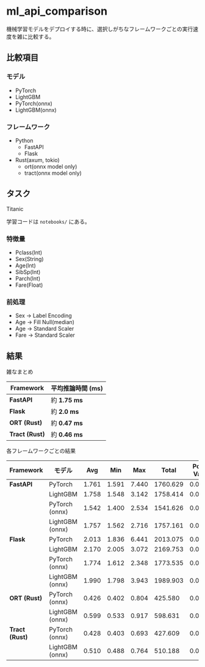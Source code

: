 # ml_api_comparison

機械学習モデルをデプロイする時に、選択しがちなフレームワークごとの実行速度を雑に比較する。


## 比較項目

### モデル

- PyTorch
- LightGBM
- PyTorch(onnx)
- LightGBM(onnx)

### フレームワーク

- Python
  - FastAPI
  - Flask
- Rust(axum, tokio)
  - ort(onnx model only)
  - tract(onnx model only)


## タスク

Titanic

学習コードは `notebooks/` にある。

### 特徴量

- Pclass(Int)
- Sex(String)
- Age(Int)
- SibSp(Int)
- Parch(Int)
- Fare(Float)

### 前処理

- Sex →  Label Encoding
- Age → Fill Null(median)
- Age → Standard Scaler
- Fare → Standard Scaler


## 結果

雑なまとめ

| Framework        | 平均推論時間 (ms)   |
| ---------------- | ------------- |
| **FastAPI**      | 約 **1.75 ms** |
| **Flask**        | 約 **2.0 ms**  |
| **ORT (Rust)**   | 約 **0.47 ms** |
| **Tract (Rust)** | 約 **0.46 ms** |


各フレームワークごとの結果

| Framework        | モデル             | Avg   | Min   | Max   | Total    | Pop Var | Sample Var | Success | Failures |
| ---------------- | --------------- | ----- | ----- | ----- | -------- | ------- | ---------- | ------- | -------- |
| **FastAPI**      | PyTorch         | 1.761 | 1.591 | 7.440 | 1760.629 | 0.043   | 0.043      | 1000    | 0        |
|                  | LightGBM        | 1.758 | 1.548 | 3.142 | 1758.414 | 0.017   | 0.017      | 1000    | 0        |
|                  | PyTorch (onnx)  | 1.542 | 1.400 | 2.534 | 1541.626 | 0.009   | 0.009      | 1000    | 0        |
|                  | LightGBM (onnx) | 1.757 | 1.562 | 2.716 | 1757.161 | 0.010   | 0.010      | 1000    | 0        |
| **Flask**        | PyTorch         | 2.013 | 1.836 | 6.441 | 2013.075 | 0.037   | 0.037      | 1000    | 0        |
|                  | LightGBM        | 2.170 | 2.005 | 3.072 | 2169.753 | 0.009   | 0.009      | 1000    | 0        |
|                  | PyTorch (onnx)  | 1.774 | 1.612 | 2.348 | 1773.535 | 0.008   | 0.008      | 1000    | 0        |
|                  | LightGBM (onnx) | 1.990 | 1.798 | 3.943 | 1989.903 | 0.023   | 0.023      | 1000    | 0        |
| **ORT (Rust)**   | PyTorch (onnx)  | 0.426 | 0.402 | 0.804 | 425.580  | 0.001   | 0.001      | 1000    | 0        |
|                  | LightGBM (onnx) | 0.599 | 0.533 | 0.917 | 598.631  | 0.000   | 0.000      | 1000    | 0        |
| **Tract (Rust)** | PyTorch (onnx)  | 0.428 | 0.403 | 0.693 | 427.609  | 0.000   | 0.000      | 1000    | 0        |
|                  | LightGBM (onnx) | 0.510 | 0.488 | 0.764 | 510.188  | 0.000   | 0.000      | 1000    | 0        |

